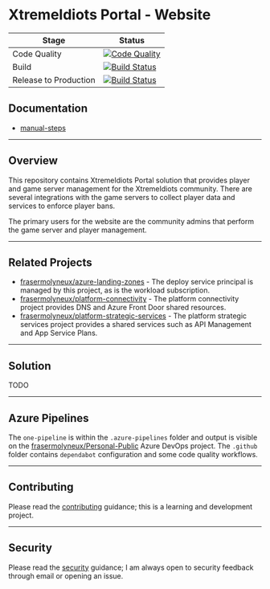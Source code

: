 # XtremeIdiots Portal - Website

| Stage | Status |
| --- | --- |
| Code Quality | [![Code Quality](https://github.com/frasermolyneux/xtremeidiots-portal/actions/workflows/codequality.yml/badge.svg)](https://github.com/frasermolyneux/xtremeidiots-portal/actions/workflows/codequality.yml) |
| Build | [![Build Status](https://dev.azure.com/frasermolyneux/XtremeIdiots-Public/_apis/build/status%2Fxtremeidiots-portal.ReleaseToProduction?repoName=frasermolyneux%2Fxtremeidiots-portal&branchName=main&stageName=build_and_validate)](https://dev.azure.com/frasermolyneux/XtremeIdiots-Public/_build/latest?definitionId=188&repoName=frasermolyneux%2Fxtremeidiots-portal&branchName=main) |
| Release to Production | [![Build Status](https://dev.azure.com/frasermolyneux/XtremeIdiots-Public/_apis/build/status%2Fxtremeidiots-portal.ReleaseToProduction?repoName=frasermolyneux%2Fxtremeidiots-portal&branchName=main&stageName=deploy_prd)](https://dev.azure.com/frasermolyneux/XtremeIdiots-Public/_build/latest?definitionId=188&repoName=frasermolyneux%2Fxtremeidiots-portal&branchName=main)|

## Documentation

* [manual-steps](/docs/manual-steps.md)

---

## Overview

This repository contains XtremeIdiots Portal solution that provides player and game server management for the XtremeIdiots community. There are several integrations with the game servers to collect player data and services to enforce player bans.

The primary users for the website are the community admins that perform the game server and player management.

---

## Related Projects

* [frasermolyneux/azure-landing-zones](https://github.com/frasermolyneux/azure-landing-zones) - The deploy service principal is managed by this project, as is the workload subscription.
* [frasermolyneux/platform-connectivity](https://github.com/frasermolyneux/platform-connectivity) - The platform connectivity project provides DNS and Azure Front Door shared resources.
* [frasermolyneux/platform-strategic-services](https://github.com/frasermolyneux/platform-strategic-services) - The platform strategic services project provides a shared services such as API Management and App Service Plans.

---

## Solution

TODO

---

## Azure Pipelines

The `one-pipeline` is within the `.azure-pipelines` folder and output is visible on the [frasermolyneux/Personal-Public](https://dev.azure.com/frasermolyneux/XtremeIdiots-Public/_build?definitionId=177) Azure DevOps project.
The `.github` folder contains `dependabot` configuration and some code quality workflows.

---

## Contributing

Please read the [contributing](CONTRIBUTING.md) guidance; this is a learning and development project.

---

## Security

Please read the [security](SECURITY.md) guidance; I am always open to security feedback through email or opening an issue.
